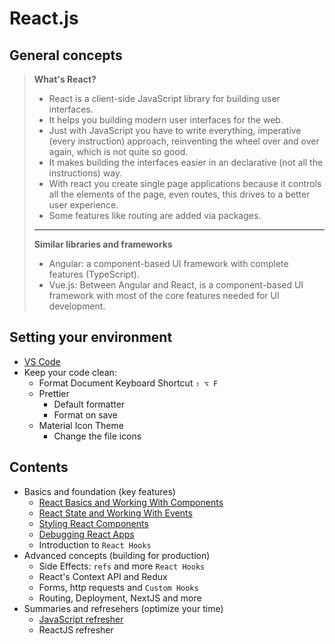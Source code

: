# React.js

## General concepts

> <b>What's React?</b>
>
> - React is a client-side JavaScript library for building user interfaces.
> - It helps you building modern user interfaces for the web.
> - Just with JavaScript you have to write everything, imperative (every instruction) approach, reinventing the wheel over and over again, which is not quite so good.
> - It makes building the interfaces easier in an declarative (not all the instructions) way.
> - With react you create single page applications because it controls all the elements of the page, even routes, this drives to a better user experience.
> - Some features like routing are added via packages.
>
> ---
>
> <b>Similar libraries and frameworks</b>
>
> - Angular: a component-based UI framework with complete features (TypeScript).
> - Vue.js: Between Angular and React, is a component-based UI framework with most of the core features needed for UI development.

## Setting your environment

- [VS Code](https://code.visualstudio.com/)
- Keep your code clean:
  - Format Document Keyboard Shortcut `⇧ ⌥ F`
  - Prettier
    - Default formatter
    - Format on save
  - Material Icon Theme
    - Change the file icons

## Contents

- Basics and foundation (key features)
  - [React Basics and Working With Components](./002-react-002.md)
  - [React State and Working With Events](./002-react-003.md)
  - [Styling React Components](./002-react-004.md)
  - [Debugging React Apps](./002-react-005.md)
  - Introduction to `React Hooks`
- Advanced concepts (building for production)
  - Side Effects: `refs` and more `React Hooks`
  - React's Context API and Redux
  - Forms, http requests and `Custom Hooks`
  - Routing, Deployment, NextJS and more
- Summaries and refresehers (optimize your time)
  - [JavaScript refresher](./002-react-001.md)
  - ReactJS refresher

